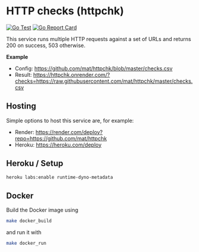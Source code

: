 # HTTP checks (httpchk)

[![Go Test](https://github.com/mat/httpchk/actions/workflows/name:%20tests.yml/badge.svg)](https://github.com/mat/httpchk/actions/workflows/name:%20tests.yml)
[![Go Report Card](https://goreportcard.com/badge/github.com/mat/httpchk)](https://goreportcard.com/report/github.com/mat/httpchk)

This service runs multiple HTTP requests against a set of URLs and returns 200 on success, 503 otherwise.

**Example**

- Config: <https://github.com/mat/httpchk/blob/master/checks.csv>
- Result: <https://httpchk.onrender.com/?checks=https://raw.githubusercontent.com/mat/httpchk/master/checks.csv>


## Hosting

Simple options to host this service are, for example:

- Render: <https://render.com/deploy?repo=https://github.com/mat/httpchk>
- Heroku: <https://heroku.com/deploy>

## Heroku / Setup

```bash
heroku labs:enable runtime-dyno-metadata
```

## Docker

Build the Docker image using

```bash
make docker_build
```

and run it with

```bash
make docker_run
```